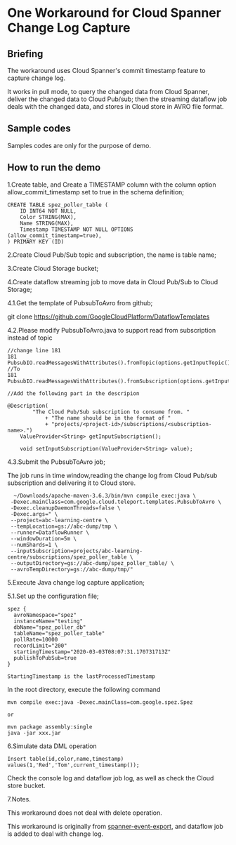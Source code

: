 # One Workaround for Cloud Spanner Change Log Capture
## Briefing

The workaround uses Cloud Spanner's commit timestamp feature to capture change log.

It works in pull mode, to query the changed data from Cloud Spanner, deliver the changed data to Cloud Pub/sub; then the streaming dataflow job deals with the changed data, and stores in Cloud store in AVRO file format.

## Sample codes 

Samples codes are only for the purpose of demo.

## How to run the demo

1.Create table, and Create a TIMESTAMP column with the column option allow_commit_timestamp set to true in the schema definition;
```$xslt
CREATE TABLE spez_poller_table (
	ID INT64 NOT NULL,
	Color STRING(MAX),
	Name STRING(MAX),
	Timestamp TIMESTAMP NOT NULL OPTIONS (allow_commit_timestamp=true),
) PRIMARY KEY (ID)
```
2.Create Cloud Pub/Sub topic and subscription, the name is table name;

3.Create Cloud Storage bucket;

4.Create dataflow streaming job to move data in Cloud Pub/Sub to Cloud Storage;

4.1.Get the template of PubsubToAvro from github;

git clone https://github.com/GoogleCloudPlatform/DataflowTemplates

4.2.Please modify PubsubToAvro.java to support read from subscription instead of topic

```$xslt
//change line 181
181 PubsubIO.readMessagesWithAttributes().fromTopic(options.getInputTopic()))
//To
181 PubsubIO.readMessagesWithAttributes().fromSubscription(options.getInputSubscription()))
```

```$xslt
//Add the following part in the descripion

@Description(
        "The Cloud Pub/Sub subscription to consume from. "
            + "The name should be in the format of "
            + "projects/<project-id>/subscriptions/<subscription-name>.")
    ValueProvider<String> getInputSubscription();

    void setInputSubscription(ValueProvider<String> value);
```

4.3.Submit the PubsubToAvro job;

The job runs in time window,reading the change log from Cloud Pub/sub subscription and delivering it to Cloud store.
```$xslt
  ~/Downloads/apache-maven-3.6.3/bin/mvn compile exec:java \
 -Dexec.mainClass=com.google.cloud.teleport.templates.PubsubToAvro \
 -Dexec.cleanupDaemonThreads=false \
 -Dexec.args=" \
 --project=abc-learning-centre \
 --tempLocation=gs://abc-dump/tmp \
 --runner=DataflowRunner \
 --windowDuration=5m \
 --numShards=1 \
 --inputSubscription=projects/abc-learning-centre/subscriptions/spez_poller_table \
 --outputDirectory=gs://abc-dump/spez_poller_table/ \
 --avroTempDirectory=gs://abc-dump/tmp/"
```
5.Execute Java change log capture application;

5.1.Set up the configuration file;
```$xslt
spez {
  avroNamespace="spez"
  instanceName="testing"
  dbName="spez_poller_db"
  tableName="spez_poller_table"
  pollRate=10000
  recordLimit="200"
  startingTimestamp="2020-03-03T08:07:31.170731713Z"
  publishToPubSub=true
}

StartingTimestamp is the lastProcessedTimestamp
```
In the root directory, execute the following command 
```$xslt
mvn compile exec:java -Dexec.mainClass=com.google.spez.Spez

or

mvn package assembly:single
java -jar xxx.jar
```

6.Simulate data DML operation
```$xslt
Insert table(id,color,name,timestamp) values(1,'Red','Tom',current_timestamp());
```
Check the console log and dataflow job log, as well as check the Cloud store bucket.

7.Notes.

This workaround does not deal with delete operation.

This workaround is originally from [spanner-event-export](https://github.com/GoogleCloudPlatform/spanner-event-exporter), and dataflow job is added to deal with change log.






